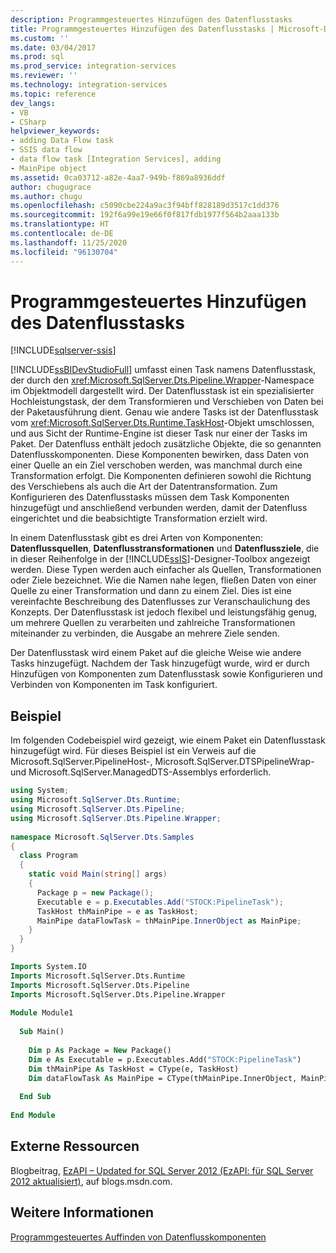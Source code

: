 ```yaml
---
description: Programmgesteuertes Hinzufügen des Datenflusstasks
title: Programmgesteuertes Hinzufügen des Datenflusstasks | Microsoft-Dokumentation
ms.custom: ''
ms.date: 03/04/2017
ms.prod: sql
ms.prod_service: integration-services
ms.reviewer: ''
ms.technology: integration-services
ms.topic: reference
dev_langs:
- VB
- CSharp
helpviewer_keywords:
- adding Data Flow task
- SSIS data flow
- data flow task [Integration Services], adding
- MainPipe object
ms.assetid: 0ca03712-a82e-4aa7-949b-f869a8936ddf
author: chugugrace
ms.author: chugu
ms.openlocfilehash: c5090cbe224a9ac3f94bff828189d3517c1dd376
ms.sourcegitcommit: 192f6a99e19e66f0f817fdb1977f564b2aaa133b
ms.translationtype: HT
ms.contentlocale: de-DE
ms.lasthandoff: 11/25/2020
ms.locfileid: "96130704"
---
```

# <a name="adding-the-data-flow-task-programmatically"></a>Programmgesteuertes Hinzufügen des Datenflusstasks

[!INCLUDE[sqlserver-ssis](../../includes/applies-to-version/sqlserver-ssis.md)]


  [!INCLUDE[ssBIDevStudioFull](../../includes/ssbidevstudiofull-md.md)] umfasst einen Task namens Datenflusstask, der durch den <xref:Microsoft.SqlServer.Dts.Pipeline.Wrapper>-Namespace im Objektmodell dargestellt wird. Der Datenflusstask ist ein spezialisierter Hochleistungstask, der dem Transformieren und Verschieben von Daten bei der Paketausführung dient. Genau wie andere Tasks ist der Datenflusstask vom <xref:Microsoft.SqlServer.Dts.Runtime.TaskHost>-Objekt umschlossen, und aus Sicht der Runtime-Engine ist dieser Task nur einer der Tasks im Paket. Der Datenfluss enthält jedoch zusätzliche Objekte, die so genannten Datenflusskomponenten. Diese Komponenten bewirken, dass Daten von einer Quelle an ein Ziel verschoben werden, was manchmal durch eine Transformation erfolgt. Die Komponenten definieren sowohl die Richtung des Verschiebens als auch die Art der Datentransformation. Zum Konfigurieren des Datenflusstasks müssen dem Task Komponenten hinzugefügt und anschließend verbunden werden, damit der Datenfluss eingerichtet und die beabsichtigte Transformation erzielt wird.  
  
 In einem Datenflusstask gibt es drei Arten von Komponenten: **Datenflussquellen**, **Datenflusstransformationen** und **Datenflussziele**, die in dieser Reihenfolge in der [!INCLUDE[ssIS](../../includes/ssis-md.md)]-Designer-Toolbox angezeigt werden. Diese Typen werden auch einfacher als Quellen, Transformationen oder Ziele bezeichnet. Wie die Namen nahe legen, fließen Daten von einer Quelle zu einer Transformation und dann zu einem Ziel. Dies ist eine vereinfachte Beschreibung des Datenflusses zur Veranschaulichung des Konzepts. Der Datenflusstask ist jedoch flexibel und leistungsfähig genug, um mehrere Quellen zu verarbeiten und zahlreiche Transformationen miteinander zu verbinden, die Ausgabe an mehrere Ziele senden.  
  
 Der Datenflusstask wird einem Paket auf die gleiche Weise wie andere Tasks hinzugefügt. Nachdem der Task hinzugefügt wurde, wird er durch Hinzufügen von Komponenten zum Datenflusstask sowie Konfigurieren und Verbinden von Komponenten im Task konfiguriert.  
  
## <a name="sample"></a>Beispiel  
 Im folgenden Codebeispiel wird gezeigt, wie einem Paket ein Datenflusstask hinzugefügt wird. Für dieses Beispiel ist ein Verweis auf die Microsoft.SqlServer.PipelineHost-, Microsoft.SqlServer.DTSPipelineWrap- und Microsoft.SqlServer.ManagedDTS-Assemblys erforderlich.  
  
```csharp  
using System;  
using Microsoft.SqlServer.Dts.Runtime;  
using Microsoft.SqlServer.Dts.Pipeline;  
using Microsoft.SqlServer.Dts.Pipeline.Wrapper;  
  
namespace Microsoft.SqlServer.Dts.Samples  
{  
  class Program  
  {  
    static void Main(string[] args)  
    {  
      Package p = new Package();  
      Executable e = p.Executables.Add("STOCK:PipelineTask");  
      TaskHost thMainPipe = e as TaskHost;  
      MainPipe dataFlowTask = thMainPipe.InnerObject as MainPipe;   
    }  
  }  
}  
```  
  
```vb  
Imports System.IO  
Imports Microsoft.SqlServer.Dts.Runtime  
Imports Microsoft.SqlServer.Dts.Pipeline  
Imports Microsoft.SqlServer.Dts.Pipeline.Wrapper  
  
Module Module1  
  
  Sub Main()  
  
    Dim p As Package = New Package()  
    Dim e As Executable = p.Executables.Add("STOCK:PipelineTask")  
    Dim thMainPipe As TaskHost = CType(e, TaskHost)  
    Dim dataFlowTask As MainPipe = CType(thMainPipe.InnerObject, MainPipe)  
  
  End Sub  
  
End Module  
```  
  
## <a name="external-resources"></a>Externe Ressourcen  
 Blogbeitrag, [EzAPI – Updated for SQL Server 2012 (EzAPI: für SQL Server 2012 aktualisiert)](https://techcommunity.microsoft.com/t5/sql-server-integration-services/ezapi-updated-for-sql-server-2012/ba-p/388042), auf blogs.msdn.com.  
  
## <a name="see-also"></a>Weitere Informationen  
 [Programmgesteuertes Auffinden von Datenflusskomponenten](../../integration-services/building-packages-programmatically/discovering-data-flow-components-programmatically.md)  
  
  
